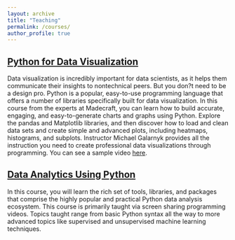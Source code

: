```yaml
---
layout: archive
title: "Teaching"
permalink: /courses/
author_profile: true
---
```


## [Python for Data Visualization](https://www.linkedin.com/learning/python-for-data-visualization/effectively-present-data-with-python)
Data visualization is incredibly important for data scientists, as it helps them communicate their insights to nontechnical peers. But you don?t need to be a design pro. Python is a popular, easy-to-use programming language that offers a number of libraries specifically built for data visualization. In this course from the experts at Madecraft, you can learn how to build accurate, engaging, and easy-to-generate charts and graphs using Python. Explore the pandas and Matplotlib libraries, and then discover how to load and clean data sets and create simple and advanced plots, including heatmaps, histograms, and subplots. Instructor Michael Galarnyk provides all the instruction you need to create professional data visualizations through programming. You can see a sample video <a href='https://youtu.be/BE8CVGJuftI'> here</a>.

## [Data Analytics Using Python](https://extension.ucsd.edu/courses-and-programs/data-analytics-using-python)
In this course, you will learn the rich set of tools, libraries, and packages that comprise the highly popular and practical Python data analysis ecosystem. This course is primarily taught via screen sharing programming videos. Topics taught range from basic Python syntax all the way to more advanced topics like supervised and unsupervised machine learning techniques.